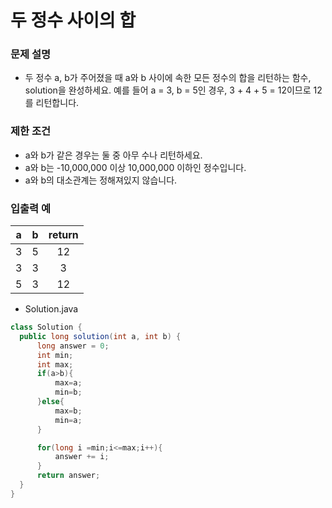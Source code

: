# 두 정수 사이의 합

### 문제 설명

- 두 정수 a, b가 주어졌을 때 a와 b 사이에 속한 모든 정수의 합을 리턴하는 함수, solution을 완성하세요.
  예를 들어 a = 3, b = 5인 경우, 3 + 4 + 5 = 12이므로 12를 리턴합니다.



### 제한 조건

- a와 b가 같은 경우는 둘 중 아무 수나 리턴하세요.
- a와 b는 -10,000,000 이상 10,000,000 이하인 정수입니다.
- a와 b의 대소관계는 정해져있지 않습니다.



### 입출력 예

|  a   |  b   | return |
| :--: | :--: | :----: |
|  3   |  5   |   12   |
|  3   |  3   |   3    |
|  5   |  3   |   12   |



- Solution.java

~~~java
class Solution {
  public long solution(int a, int b) {
      long answer = 0;
      int min;
      int max;
      if(a>b){
          max=a;
          min=b;
      }else{
          max=b;
          min=a;
      }

      for(long i =min;i<=max;i++){
          answer += i;
      }
      return answer;
  }
}
~~~

